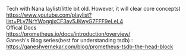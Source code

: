 Tech with Nana laylist(little bit old. However, it will clear core concepts)<br>
https://www.youtube.com/playlist?list=PLy7NrYWoggjxCF3av5JKwyG7FFF9eLeL4
<br>
Offical Docs<br>
https://prometheus.io/docs/introduction/overview/ <br>
Ganesh's Blog series(best for understanding tsdb) : https://ganeshvernekar.com/blog/prometheus-tsdb-the-head-block 
